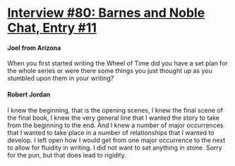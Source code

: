 # [Interview #80: Barnes and Noble Chat, Entry #11](https://www.theoryland.com/intvmain.php?i=80#11)

#### Joel from Arizona

When you first started writing the Wheel of Time did you have a set plan for the whole series or were there some things you just thought up as you stumbled upon them in your writing?

#### Robert Jordan

I knew the beginning, that is the opening scenes, I knew the final scene of the final book, I knew the very general line that I wanted the story to take from the beginning to the end. And I knew a number of major occurrences that I wanted to take place in a number of relationships that I wanted to develop. I left open how I would get from one major occurrence to the next to allow for fluidity in writing. I did not want to set anything in stone. Sorry for the pun, but that does lead to rigidity.

